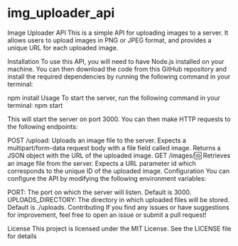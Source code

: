 # img_uploader_api

Image Uploader API
This is a simple API for uploading images to a server. It allows users to upload images in PNG or JPEG format, and provides a unique URL for each uploaded image.

Installation
To use this API, you will need to have Node.js installed on your machine. You can then download the code from this GitHub repository and install the required dependencies by running the following command in your terminal:

npm install
Usage
To start the server, run the following command in your terminal:
npm start

This will start the server on port 3000. You can then make HTTP requests to the following endpoints:

POST /upload: Uploads an image file to the server. Expects a multipart/form-data request body with a file field called image. Returns a JSON object with the URL of the uploaded image.
GET /images/:id: Retrieves an image file from the server. Expects a URL parameter id which corresponds to the unique ID of the uploaded image.
Configuration
You can configure the API by modifying the following environment variables:

PORT: The port on which the server will listen. Default is 3000.
UPLOADS_DIRECTORY: The directory in which uploaded files will be stored. Default is ./uploads.
Contributing
If you find any issues or have suggestions for improvement, feel free to open an issue or submit a pull request!

License
This project is licensed under the MIT License. See the LICENSE file for details
